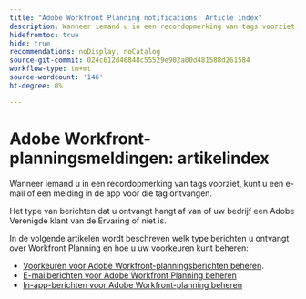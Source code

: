 ```yaml
---
title: "Adobe Workfront Planning notifications: Article index"
description: Wanneer iemand u in een recordopmerking van tags voorziet, ontvangt u mogelijk e-mail- of in-app-berichten voor die tag. Het type van berichten dat u ontvangt hangt af van of uw bedrijf een Adobe Verenigde klant van de Ervaring of niet is. In de volgende artikelen wordt beschreven welk type berichten voor Workfront-planning u ontvangt en hoe u uw voorkeuren kunt beheren.
hidefromtoc: true
hide: true
recommendations: noDisplay, noCatalog
source-git-commit: 024c612d46848c55529e902a00d481588d261584
workflow-type: tm+mt
source-wordcount: '146'
ht-degree: 0%

---
```



# Adobe Workfront-planningsmeldingen: artikelindex

<!--add this to major TOC and Planning article index-->

Wanneer iemand u in een recordopmerking van tags voorziet, kunt u een e-mail of een melding in de app voor die tag ontvangen.

Het type van berichten dat u ontvangt hangt af van of uw bedrijf een Adobe Verenigde klant van de Ervaring of niet is.

In de volgende artikelen wordt beschreven welk type berichten u ontvangt over Workfront Planning en hoe u uw voorkeuren kunt beheren:

* [Voorkeuren voor Adobe Workfront-planningsberichten beheren](/help/quicksilver/maestro/notifications/manage-notification-preferences.md).
* [E-mailberichten voor Adobe Workfront Planning beheren](/help/quicksilver/maestro/notifications/manage-planning-email-notifications.md)
* [In-app-berichten voor Adobe Workfront-planning beheren](/help/quicksilver/maestro/notifications/manage-planning-in-app-notifications.md)